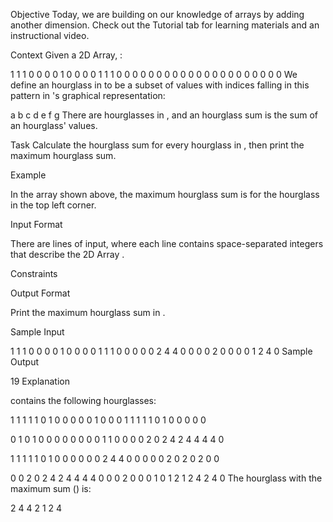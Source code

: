 Objective
Today, we are building on our knowledge of arrays by adding another dimension. Check out the Tutorial tab for learning materials and an instructional video.

Context
Given a 2D Array, :

1 1 1 0 0 0
0 1 0 0 0 0
1 1 1 0 0 0
0 0 0 0 0 0
0 0 0 0 0 0
0 0 0 0 0 0
We define an hourglass in to be a subset of values with indices falling in this pattern in 's graphical representation:

a b c
d
e f g
There are hourglasses in , and an hourglass sum is the sum of an hourglass' values.

Task
Calculate the hourglass sum for every hourglass in , then print the maximum hourglass sum.

Example

In the array shown above, the maximum hourglass sum is for the hourglass in the top left corner.

Input Format

There are lines of input, where each line contains space-separated integers that describe the 2D Array .

Constraints

Output Format

Print the maximum hourglass sum in .

Sample Input

1 1 1 0 0 0
0 1 0 0 0 0
1 1 1 0 0 0
0 0 2 4 4 0
0 0 0 2 0 0
0 0 1 2 4 0
Sample Output

19
Explanation

contains the following hourglasses:

1 1 1 1 1 0 1 0 0 0 0 0
1 0 0 0
1 1 1 1 1 0 1 0 0 0 0 0

0 1 0 1 0 0 0 0 0 0 0 0
1 1 0 0
0 0 2 0 2 4 2 4 4 4 4 0

1 1 1 1 1 0 1 0 0 0 0 0
0 2 4 4
0 0 0 0 0 2 0 2 0 2 0 0

0 0 2 0 2 4 2 4 4 4 4 0
0 0 2 0
0 0 1 0 1 2 1 2 4 2 4 0
The hourglass with the maximum sum () is:

2 4 4
2
1 2 4

